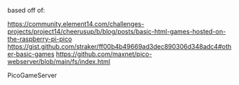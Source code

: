 based off of:

https://community.element14.com/challenges-projects/project14/cheerusup/b/blog/posts/basic-html-games-hosted-on-the-raspberry-pi-pico
https://gist.github.com/straker/ff00b4b49669ad3dec890306d348adc4#other-basic-games
https://github.com/maxnet/pico-webserver/blob/main/fs/index.html

PicoGameServer
